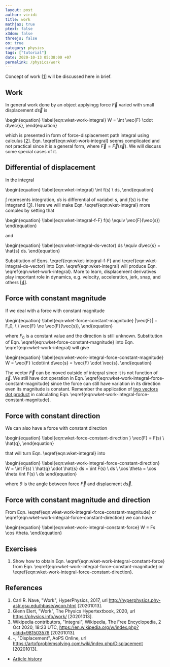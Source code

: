 ```yaml
---
layout: post
author: viridi
title: work
mathjax: true
ptext: false
x3dom: false
threejs: false
oo: true
category: physics
tags: ["tutorial"]
date: 2020-10-13 05:38:00 +07
permalink: /physics/work
---
```

Concept of work [[1](#ref1)] will be discussed here in brief.

## Work
In general work done by an object applyingg force $\vec{F}$ varied with small displacement $d\vec{s}$ is

\begin{equation}
\label{eqn:wket-work-integral}
W = \int \vec{F} \cdot d\vec{s},
\end{equation}

which is presented in form of force-displacement path integral using calculus [[2](#ref2)]. Eqn. \eqref{eqn:wket-work-integral} seems complicated and not practical since it is a general form, where $\vec{F} = \vec{F}(\vec{s})$. We will discuss some special cases of it.


## Differential of displacement
In the integral

\begin{equation}
\label{eqn:wket-integral}
\int f(s) \ ds,
\end{equation}

$\int$ represents integration, $ds$ is differential of variabel $s$, and $f(s)$ is the integrand [[3](#ref3)]. Here we will make Eqn. \eqref{eqn:wket-integral} more complex by setting that

\begin{equation}
\label{eqn:wket-integral-f-F}
f(s) \equiv \vec{F}(\vec{s})
\end{equation}

and

\begin{equation}
\label{eqn:wket-integral-ds-vector}
ds \equiv d\vec{s} = \hat{s} ds.
\end{equation}

Substitution of Eqns. \eqref{eqn:wket-integral-f-F} and \eqref{eqn:wket-integral-ds-vector} into Eqn. \eqref{eqn:wket-integral} will produce Eqn. \eqref{eqn:wket-work-integral}. More to learn, displacement derivatives play important role in dynamics, e.g. velocity, acceleration, jerk, snap, and others [[4](#ref4)].


## Force with constant magnitude
If we deal with a force with constant magnitude

\begin{equation}
\label{eqn:wket-force-constant-magnitude}
|\vec{F}| = F_0, \ \ \vec{F} \ne \vec{F}(\vec{s}),
\end{equation}

where $F_0$ is a constant value and the direction is still unknown. Substitution of Eqn. \eqref{eqn:wket-force-constant-magnitude} into Eqn. \eqref{eqn:wket-work-integral} will give

\begin{equation}
\label{eqn:wket-work-integral-force-constant-magnitude}
W = \vec{F} \cdot\int d\vec{s} = \vec{F} \cdot \vec{s}.
\end{equation}

The vector $\vec{F}$ can be moved outside of integral since it is not function of $\vec{s}$. We still have dot operation in Eqn. \eqref{eqn:wket-work-integral-force-constant-magnitude} since the force can still have variation in its direction even its magnitude is constant. Remember the application of [two vectors dot product](vector#dot-product) in calculating Eqn. \eqref{eqn:wket-work-integral-force-constant-magnitude}.


## Force with constant direction
We can also have a force with constant direction

\begin{equation}
\label{eqn:wket-force-constant-direction
}
\vec{F} = F(s) \ \hat{q},
\end{equation}

that will turn Eqn. \eqref{eqn:wket-integral} into

\begin{equation}
\label{eqn:wket-work-integral-force-constant-direction}
W = \int F(s) \ \hat{q} \cdot \hat{s} ds = \int F(s) \ ds \ \cos \theta = \cos \theta \int F(s) \ ds
\end{equation}

where $\theta$ is the angle between force $\vec{F}$ and displacment $d\vec{s}$.


## Force with constant magnitude and direction
From Eqn. \eqref{eqn:wket-work-integral-force-constant-magnitude} or  \eqref{eqn:wket-work-integral-force-constant-direction} we can have

\begin{equation}
\label{eqn:wket-work-integral-constant-force}
W = Fs \cos \theta.
\end{equation}


## Exercises
1. Show how to obtain Eqn. \eqref{eqn:wket-work-integral-constant-force} from Eqn. \eqref{eqn:wket-work-integral-force-constant-magnitude} or  \eqref{eqn:wket-work-integral-force-constant-direction}.


## References
1. <a name="ref1"></a>Carl R. Nave, "Work", HyperPhysics, 2017, url <http://hyperphysics.phy-astr.gsu.edu/hbase/wcon.html> [20201013].
2. <a name="ref2"></a>Glenn Elert, "Work", The Physics Hypertextbook, 2020, url <https://physics.info/work/> [20201013].
3. <a name="ref3"></a>Wikipedia contributors, "Integral", Wikipedia, The Free Encyclopedia, 2 Oct 2020, 18:23 UTC, <https://en.wikipedia.org/w/index.php?oldid=981503576> [20201013].
4. <a name="ref4"></a>-, "Displacement", AoPS Online, url <https://artofproblemsolving.com/wiki/index.php/Displacement> [20201013].

+ [Article history](https://github.com/butiran/butiran.github.io/commits/master/_posts/phys/tutorial/2020-10-13-work.md)
